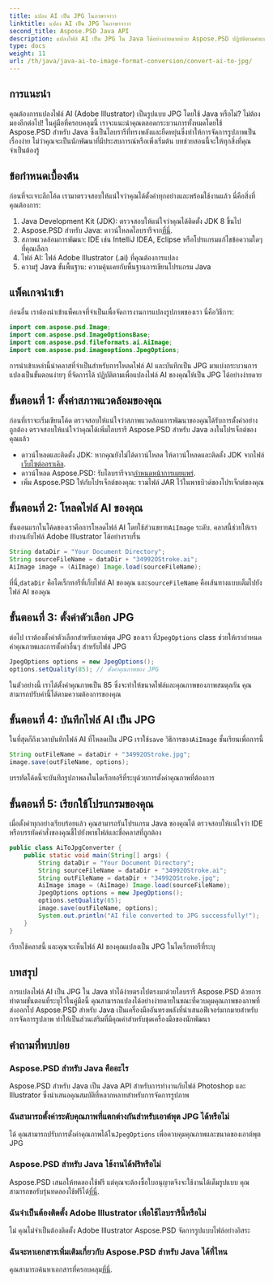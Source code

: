 ```yaml
---
title: แปลง AI เป็น JPG ในภาษาจาวา
linktitle: แปลง AI เป็น JPG ในภาษาจาวา
second_title: Aspose.PSD Java API
description: แปลงไฟล์ AI เป็น JPG ใน Java ได้อย่างง่ายดายด้วย Aspose.PSD ปฏิบัติตามคำแนะนำทีละขั้นตอนของเราเพื่อการแปลงรูปภาพคุณภาพสูง
type: docs
weight: 11
url: /th/java/java-ai-to-image-format-conversion/convert-ai-to-jpg/
---
```

## การแนะนำ
คุณต้องการแปลงไฟล์ AI (Adobe Illustrator) เป็นรูปแบบ JPG โดยใช้ Java หรือไม่? ไม่ต้องมองอีกต่อไป! ในคู่มือที่ครอบคลุมนี้ เราจะแนะนำคุณตลอดกระบวนการทั้งหมดโดยใช้ Aspose.PSD สำหรับ Java ซึ่งเป็นไลบรารีที่ทรงพลังและยืดหยุ่นซึ่งทำให้การจัดการรูปภาพเป็นเรื่องง่าย ไม่ว่าคุณจะเป็นนักพัฒนาที่มีประสบการณ์หรือเพิ่งเริ่มต้น บทช่วยสอนนี้จะให้ทุกสิ่งที่คุณจำเป็นต้องรู้
## ข้อกำหนดเบื้องต้น
ก่อนที่จะเจาะลึกโค้ด เรามาตรวจสอบให้แน่ใจว่าคุณได้ตั้งค่าทุกอย่างและพร้อมใช้งานแล้ว นี่คือสิ่งที่คุณต้องการ:
1. Java Development Kit (JDK): ตรวจสอบให้แน่ใจว่าคุณได้ติดตั้ง JDK 8 ขึ้นไป
2.  Aspose.PSD สำหรับ Java: ดาวน์โหลดไลบรารีจาก[ที่นี่](https://releases.aspose.com/psd/java/).
3. สภาพแวดล้อมการพัฒนา: IDE เช่น IntelliJ IDEA, Eclipse หรือโปรแกรมแก้ไขข้อความใดๆ ที่คุณเลือก
4. ไฟล์ AI: ไฟล์ Adobe Illustrator (.ai) ที่คุณต้องการแปลง
5. ความรู้ Java ขั้นพื้นฐาน: ความคุ้นเคยกับพื้นฐานการเขียนโปรแกรม Java
## แพ็คเกจนำเข้า
ก่อนอื่น เราต้องนำเข้าแพ็คเกจที่จำเป็นเพื่อจัดการงานการแปลงรูปภาพของเรา นี่คือวิธีการ:
```java
import com.aspose.psd.Image;
import com.aspose.psd.ImageOptionsBase;
import com.aspose.psd.fileformats.ai.AiImage;
import com.aspose.psd.imageoptions.JpegOptions;
```
การนำเข้าเหล่านี้นำคลาสที่จำเป็นสำหรับการโหลดไฟล์ AI และบันทึกเป็น JPG
มาแบ่งกระบวนการแปลงเป็นขั้นตอนง่ายๆ ที่จัดการได้ ปฏิบัติตามเพื่อแปลงไฟล์ AI ของคุณให้เป็น JPG ได้อย่างง่ายดาย
## ขั้นตอนที่ 1: ตั้งค่าสภาพแวดล้อมของคุณ
ก่อนที่เราจะเริ่มเขียนโค้ด ตรวจสอบให้แน่ใจว่าสภาพแวดล้อมการพัฒนาของคุณได้รับการตั้งค่าอย่างถูกต้อง ตรวจสอบให้แน่ใจว่าคุณได้เพิ่มไลบรารี Aspose.PSD สำหรับ Java ลงในโปรเจ็กต์ของคุณแล้ว
-  ดาวน์โหลดและติดตั้ง JDK: หากคุณยังไม่ได้ดาวน์โหลด ให้ดาวน์โหลดและติดตั้ง JDK จากไฟล์[เว็บไซต์ออราเคิล](https://www.oracle.com/java/technologies/javase-downloads.html).
-  ดาวน์โหลด Aspose.PSD: รับไลบรารีจาก[กำหนดหน้าการเผยแพร่](https://releases.aspose.com/psd/java/).
- เพิ่ม Aspose.PSD ให้กับโปรเจ็กต์ของคุณ: รวมไฟล์ JAR ไว้ในพาธบิวด์ของโปรเจ็กต์ของคุณ
## ขั้นตอนที่ 2: โหลดไฟล์ AI ของคุณ
ขั้นตอนแรกในโค้ดของเราคือการโหลดไฟล์ AI โดยใช้ส่วนขยาย`AiImage` ระดับ. คลาสนี้ช่วยให้เราทำงานกับไฟล์ Adobe Illustrator ได้อย่างราบรื่น
```java
String dataDir = "Your Document Directory";
String sourceFileName = dataDir + "34992OStroke.ai";
AiImage image = (AiImage) Image.load(sourceFileName);
```
 ที่นี่,`dataDir` คือไดเร็กทอรีที่เก็บไฟล์ AI ของคุณ และ`sourceFileName` คือเส้นทางแบบเต็มไปยังไฟล์ AI ของคุณ
## ขั้นตอนที่ 3: ตั้งค่าตัวเลือก JPG
 ต่อไป เราต้องตั้งค่าตัวเลือกสำหรับเอาต์พุต JPG ของเรา ที่`JpegOptions` class ช่วยให้เรากำหนดค่าคุณภาพและการตั้งค่าอื่นๆ สำหรับไฟล์ JPG
```java
JpegOptions options = new JpegOptions();
options.setQuality(85); // ตั้งค่าคุณภาพของ JPG
```
ในตัวอย่างนี้ เราได้ตั้งค่าคุณภาพเป็น 85 ซึ่งจะทำให้ขนาดไฟล์และคุณภาพของภาพสมดุลกัน คุณสามารถปรับค่านี้ได้ตามความต้องการของคุณ
## ขั้นตอนที่ 4: บันทึกไฟล์ AI เป็น JPG
 ในที่สุดก็ถึงเวลาบันทึกไฟล์ AI ที่โหลดเป็น JPG เราใช้`save` วิธีการของ`AiImage` ชั้นเรียนเพื่อการนี้
```java
String outFileName = dataDir + "34992OStroke.jpg";
image.save(outFileName, options);
```
บรรทัดโค้ดนี้จะบันทึกรูปภาพลงในไดเร็กทอรีที่ระบุด้วยการตั้งค่าคุณภาพที่ต้องการ
## ขั้นตอนที่ 5: เรียกใช้โปรแกรมของคุณ
เมื่อตั้งค่าทุกอย่างเรียบร้อยแล้ว คุณสามารถรันโปรแกรม Java ของคุณได้ ตรวจสอบให้แน่ใจว่า IDE หรือบรรทัดคำสั่งของคุณชี้ไปยังพาธไฟล์และชื่อคลาสที่ถูกต้อง
```java
public class AiToJpgConverter {
    public static void main(String[] args) {
        String dataDir = "Your Document Directory";
        String sourceFileName = dataDir + "34992OStroke.ai";
        String outFileName = dataDir + "34992OStroke.jpg";
        AiImage image = (AiImage) Image.load(sourceFileName);
        JpegOptions options = new JpegOptions();
        options.setQuality(85);
        image.save(outFileName, options);
        System.out.println("AI file converted to JPG successfully!");
    }
}
```
เรียกใช้คลาสนี้ และคุณจะเห็นไฟล์ AI ของคุณแปลงเป็น JPG ในไดเร็กทอรีที่ระบุ
## บทสรุป
การแปลงไฟล์ AI เป็น JPG ใน Java ทำได้ง่ายตรงไปตรงมาด้วยไลบรารี Aspose.PSD ด้วยการทำตามขั้นตอนที่ระบุไว้ในคู่มือนี้ คุณสามารถแปลงได้อย่างง่ายดายในขณะที่ควบคุมคุณภาพของภาพที่ส่งออกไป Aspose.PSD สำหรับ Java เป็นเครื่องมืออันทรงพลังที่นำเสนอฟีเจอร์มากมายสำหรับการจัดการรูปภาพ ทำให้เป็นส่วนเสริมที่มีคุณค่าสำหรับชุดเครื่องมือของนักพัฒนา
## คำถามที่พบบ่อย
### Aspose.PSD สำหรับ Java คืออะไร
Aspose.PSD สำหรับ Java เป็น Java API สำหรับการทำงานกับไฟล์ Photoshop และ Illustrator ซึ่งนำเสนอคุณสมบัติที่หลากหลายสำหรับการจัดการรูปภาพ
### ฉันสามารถตั้งค่าระดับคุณภาพที่แตกต่างกันสำหรับเอาต์พุต JPG ได้หรือไม่
 ได้ คุณสามารถปรับการตั้งค่าคุณภาพได้ใน`JpegOptions` เพื่อควบคุมคุณภาพและขนาดของเอาต์พุต JPG
### Aspose.PSD สำหรับ Java ใช้งานได้ฟรีหรือไม่
Aspose.PSD เสนอให้ทดลองใช้ฟรี แต่คุณจะต้องซื้อใบอนุญาตจึงจะใช้งานได้เต็มรูปแบบ คุณสามารถขอรับรุ่นทดลองใช้ฟรีได้[ที่นี่](https://releases.aspose.com/).
### ฉันจำเป็นต้องติดตั้ง Adobe Illustrator เพื่อใช้ไลบรารีนี้หรือไม่
ไม่ คุณไม่จำเป็นต้องติดตั้ง Adobe Illustrator Aspose.PSD จัดการรูปแบบไฟล์อย่างอิสระ
### ฉันจะหาเอกสารเพิ่มเติมเกี่ยวกับ Aspose.PSD สำหรับ Java ได้ที่ไหน
 คุณสามารถค้นหาเอกสารที่ครอบคลุม[ที่นี่](https://reference.aspose.com/psd/java/).